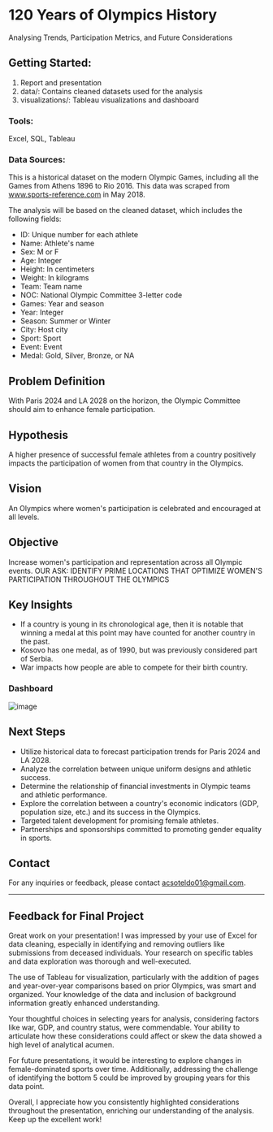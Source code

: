 # 120 Years of Olympics History
Analysing Trends, Participation Metrics, and Future Considerations

## Getting Started: 
1. Report and presentation
2. data/: Contains cleaned datasets used for the analysis
4. visualizations/: Tableau visualizations and dashboard

### Tools:
Excel, SQL, Tableau

### Data Sources:
This is a historical dataset on the modern Olympic Games, including all the Games from Athens 1896 to Rio 2016. This data was scraped from www.sports-reference.com in May 2018.

The analysis will be based on the cleaned dataset, which includes the following fields:
* ID: Unique number for each athlete
* Name: Athlete's name
* Sex: M or F
* Age: Integer
* Height: In centimeters
* Weight: In kilograms
* Team: Team name
* NOC: National Olympic Committee 3-letter code
* Games: Year and season
* Year: Integer
* Season: Summer or Winter
* City: Host city
* Sport: Sport
* Event: Event
* Medal: Gold, Silver, Bronze, or NA
  
## Problem Definition
With Paris 2024 and LA 2028 on the horizon, the Olympic Committee should aim to enhance female participation.

## Hypothesis
A higher presence of successful female athletes from a country positively impacts the participation of women from that country in the Olympics.

## Vision
An Olympics where women's participation is celebrated and encouraged at all levels.

## Objective
Increase women's participation and representation across all Olympic events.
OUR ASK: IDENTIFY PRIME LOCATIONS THAT OPTIMIZE WOMEN'S PARTICIPATION THROUGHOUT THE OLYMPICS

## Key Insights
* If a country is young in its chronological age, then it is notable that winning a medal at this point may have counted for another country in the past.
* Kosovo has one medal, as of 1990, but was previously considered part of Serbia.
* War impacts how people are able to compete for their birth country.

### Dashboard
![image](https://github.com/acsoteldo/120-Years-of-Olympics-History/assets/76544489/e1a68452-71fc-44e3-b277-c80a781e4ccf)

## Next Steps
* Utilize historical data to forecast participation trends for Paris 2024 and LA 2028.
* Analyze the correlation between unique uniform designs and athletic success.
* Determine the relationship of financial investments in Olympic teams and athletic performance.
* Explore the correlation between a country's economic indicators (GDP, population size, etc.) and its success in the Olympics.
* Targeted talent development for promising female athletes.
* Partnerships and sponsorships committed to promoting gender equality in sports.

## Contact
For any inquiries or feedback, please contact acsoteldo01@gmail.com.

--------

## Feedback for Final Project
Great work on your presentation! I was impressed by your use of Excel for data cleaning, especially in identifying and removing outliers like submissions from deceased individuals. Your research on specific tables and data exploration was thorough and well-executed.

The use of Tableau for visualization, particularly with the addition of pages and year-over-year comparisons based on prior Olympics, was smart and organized. Your knowledge of the data and inclusion of background information greatly enhanced understanding.

Your thoughtful choices in selecting years for analysis, considering factors like war, GDP, and country status, were commendable. Your ability to articulate how these considerations could affect or skew the data showed a high level of analytical acumen.

For future presentations, it would be interesting to explore changes in female-dominated sports over time. Additionally, addressing the challenge of identifying the bottom 5 could be improved by grouping years for this data point.

Overall, I appreciate how you consistently highlighted considerations throughout the presentation, enriching our understanding of the analysis. Keep up the excellent work!
